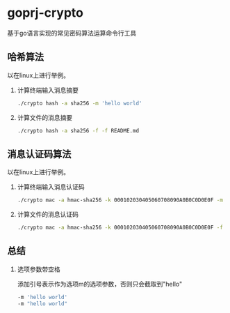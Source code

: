 # goprj-crypto
基于go语言实现的常见密码算法运算命令行工具

## 哈希算法

以在linux上进行举例。

1. 计算终端输入消息摘要

   ```bash
   ./crypto hash -a sha256 -m 'hello world'
   ```

2. 计算文件的消息摘要

   ```bash
   ./crypto hash -a sha256 -f -f README.md
   ```

## 消息认证码算法

以在linux上进行举例。

1. 计算终端输入消息认证码

   ```bash
   ./crypto mac -a hmac-sha256 -k 000102030405060708090A0B0C0D0E0F -m 'hello world'
   ```

2. 计算文件的消息认证码

   ```bash
   ./crypto mac -a hmac-sha256 -k 000102030405060708090A0B0C0D0E0F -f README.md
   ```

## 总结

1. 选项参数带空格

   添加引号表示作为选项m的选项参数，否则只会截取到"hello"

   ```bash
   -m 'hello world'
   -m "hello world"
   ```

   

